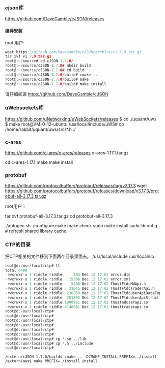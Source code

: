 ### cjson库
https://github.com/DaveGamble/cJSON/releases
#### 编译安装
root 用户·
```c
wget https://github.com/DaveGamble/cJSON/archive/v1.7.0.tar.gz
tar xvf v1.7.0.tar.gz
root@:~/source# cd cJSON-1.7.0/
root@:~/source/cJSON-1.7.0# mkdir build
root@:~/source/cJSON-1.7.0# cd build
root@:~/source/cJSON-1.7.0/build# cmake ..
root@:~/source/cJSON-1.7.0/build# make
root@:~/source/cJSON-1.7.0/build# make install
```
请仔细阅读 https://github.com/DaveGamble/cJSON


### uWebsockets库
https://github.com/uNetworking/uWebSockets/releases
$ cd ./uquant/uws
$ make
root@VM-0-12-ubuntu:/usr/local/include/uWS# cp /home/rabbit/uquant/uws/src/*.h ./
### c-ares
https://github.com/c-ares/c-ares/releases
c-ares-1.17.1.tar.gz

cd c-ares-1.17.1
make
make install

### protobuf

https://github.com/protocolbuffers/protobuf/releases/tag/v3.17.3
wget https://github.com/protocolbuffers/protobuf/releases/download/v3.17.3/protobuf-all-3.17.3.tar.gz

root用户：

tar xvf protobuf-all-3.17.3.tar.gz
cd  protobuf-all-3.17.3

./autogen.sh
./configure
make
make check
sudo make install
sudo ldconfig # refresh shared library cache.


### CTP的目录

  把CTP相关的文件移到下面两个目录里面去。
  /usr/local/include
  /usr/local/lib

```c
root@d:/usr/local/ctp# ll
total 6400
-rwxrwxr-x 1 riddle riddle     184 Dec 12 17:02 error.dtd
-rwxrwxr-x 1 riddle riddle   15366 Dec 12 17:02 error.xml
-rwxrwxr-x 1 riddle riddle    5398 Dec 12 17:02 ThostFtdcMdApi.h
-rwxrwxr-x 1 riddle riddle   31045 Dec 12 17:02 ThostFtdcTraderApi.h
-rwxrwxr-x 1 riddle riddle  238859 Dec 12 17:02 ThostFtdcUserApiDataType.h
-rwxrwxr-x 1 riddle riddle  201803 Dec 12 17:02 ThostFtdcUserApiStruct.h
-rwxrwxr-x 1 riddle riddle 1900961 Dec 12 17:02 thostmduserapi.so
-rwxrwxr-x 1 riddle riddle 4140081 Dec 12 17:02 thosttraderapi.so
root@d:/usr/local/ctp# 
root@d:/usr/local/ctp# 
root@d:/usr/local/ctp# 
root@d:/usr/local/ctp# 
root@d:/usr/local/ctp# 
root@d:/usr/local/ctp# 
root@d:/usr/local/ctp# cp *.so ../lib
root@d:/usr/local/ctp# cp *.h ../include
root@d:/usr/local/ctp# 
```
```
/extern/cJSON-1.7.0/build$ cmake .. -DCMAKE_INSTALL_PREFIX=../install
/extern/uws$ make PREFIX=./install install
```
